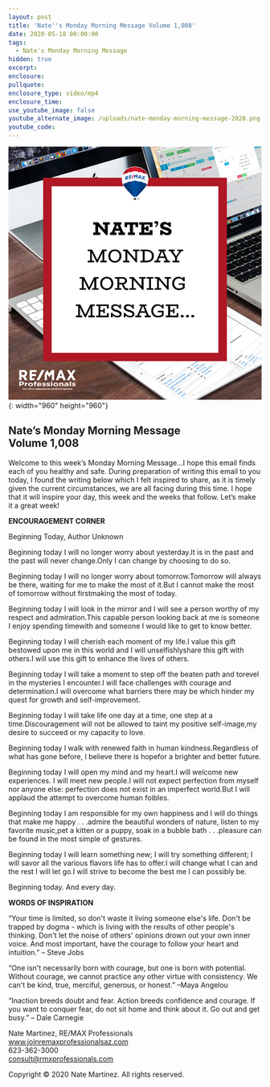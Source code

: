 ```yaml
---
layout: post
title: 'Nate''s Monday Morning Message Volume 1,008'
date: 2020-05-18 00:00:00
tags:
  - Nate's Monday Morning Message
hidden: true
excerpt:
enclosure:
pullquote:
enclosure_type: video/mp4
enclosure_time:
use_youtube_image: false
youtube_alternate_image: /uploads/nate-monday-morning-message-2020.png
youtube_code:
---
```


![](/uploads/nate-monday-morning-message-2020.png){: width="960" height="960"}

## **Nate’s Monday Morning Message<br>Volume 1,008**

Welcome to this week’s Monday Morning Message…I hope this email finds each of you healthy and safe. During preparation of writing this email to you today, I found the writing below which I felt inspired to share, as it is timely given the current circumstances, we are all facing during this time. I hope that it will inspire your day, this week and the weeks that follow. Let’s make it a great week\!&nbsp;

**ENCOURAGEMENT CORNER**

Beginning Today, Author Unknown

Beginning today I will no longer worry about yesterday.It is in the past and the past will never change.Only I can change by choosing to do so.

Beginning today I will no longer worry about tomorrow.Tomorrow will always be there, waiting for me to make the most of it.But I cannot make the most of tomorrow without firstmaking the most of today.

Beginning today I will look in the mirror and I will see a person worthy of my respect and admiration.This capable person looking back at me is someone I enjoy spending timewith and someone I would like to get to know better.

Beginning today I will cherish each moment of my life.I value this gift bestowed upon me in this world and I will unselfishlyshare this gift with others.I will use this gift to enhance the lives of others.

Beginning today I will take a moment to step off the beaten path and torevel in the mysteries I encounter.I will face challenges with courage and determination.I will overcome what barriers there may be which hinder my quest for growth and self-improvement.

Beginning today I will take life one day at a time, one step at a time.Discouragement will not be allowed to taint my positive self-image,my desire to succeed or my capacity to love.

Beginning today I walk with renewed faith in human kindness.Regardless of what has gone before, I believe there is hopefor a brighter and better future.

Beginning today I will open my mind and my heart.I will welcome new experiences. I will meet new people.I will not expect perfection from myself nor anyone else: perfection does not exist in an imperfect world.But I will applaud the attempt to overcome human foibles.

Beginning today I am responsible for my own happiness and I will do things that make me happy . . .admire the beautiful wonders of nature, listen to my favorite music,pet a kitten or a puppy, soak in a bubble bath . . .pleasure can be found in the most simple of gestures.

Beginning today I will learn something new; I will try something different; I will savor all the various flavors life has to offer.I will change what I can and the rest I will let go.I will strive to become the best me I can possibly be.

Beginning today. And every day.

**WORDS OF INSPIRATION**

“Your time is limited, so don't waste it living someone else's life. Don't be trapped by dogma - which is living with the results of other people's thinking. Don't let the noise of others' opinions drown out your own inner voice. And most important, have the courage to follow your heart and intuition.” – Steve Jobs

“One isn't necessarily born with courage, but one is born with potential. Without courage, we cannot practice any other virtue with consistency. We can't be kind, true, merciful, generous, or honest.” –Maya Angelou

“Inaction breeds doubt and fear. Action breeds confidence and courage. If you want to conquer fear, do not sit home and think about it. Go out and get busy.” – Dale Carnegie

Nate Martinez, RE/MAX Professionals<br>www.joinremaxprofessionalsaz.com<br>623-362-3000<br>consult@rmxprofessionals.com

Copyright &copy; 2020 Nate Martinez. All rights reserved.